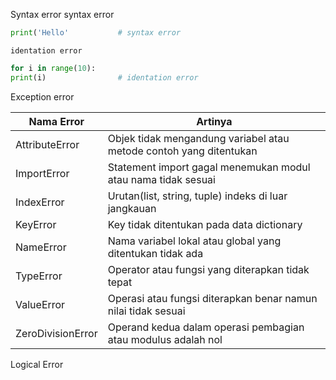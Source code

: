 Syntax error
	syntax error
```python
print('Hello'           # syntax error
```
	identation error
```python
for i in range(10):
print(i)                # identation error
```
Exception error

| Nama Error | Artinya |
|-------------|----------|
|AttributeError            |   Objek tidak mengandung variabel atau metode contoh yang ditentukan      |
|ImportError            | Statement import gagal menemukan modul atau nama tidak sesuai          |
|IndexError            | Urutan(list, string, tuple) indeks di luar jangkauan        |
|KeyError            | Key tidak ditentukan pada data dictionary  |
|NameError            |Nama variabel lokal atau global yang ditentukan tidak ada                |
|TypeError            | Operator atau fungsi yang diterapkan tidak tepat        |
|ValueError            |Operasi atau fungsi diterapkan benar namun nilai tidak sesuai         |
|ZeroDivisionError            |   Operand kedua dalam operasi pembagian atau modulus adalah nol      |


Logical Error